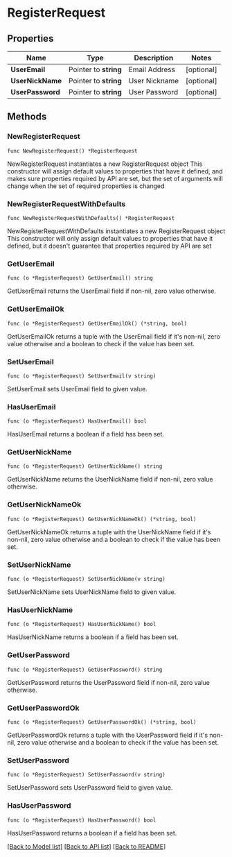 # RegisterRequest

## Properties

Name | Type | Description | Notes
------------ | ------------- | ------------- | -------------
**UserEmail** | Pointer to **string** | Email Address | [optional] 
**UserNickName** | Pointer to **string** | User Nickname | [optional] 
**UserPassword** | Pointer to **string** | User Password | [optional] 

## Methods

### NewRegisterRequest

`func NewRegisterRequest() *RegisterRequest`

NewRegisterRequest instantiates a new RegisterRequest object
This constructor will assign default values to properties that have it defined,
and makes sure properties required by API are set, but the set of arguments
will change when the set of required properties is changed

### NewRegisterRequestWithDefaults

`func NewRegisterRequestWithDefaults() *RegisterRequest`

NewRegisterRequestWithDefaults instantiates a new RegisterRequest object
This constructor will only assign default values to properties that have it defined,
but it doesn't guarantee that properties required by API are set

### GetUserEmail

`func (o *RegisterRequest) GetUserEmail() string`

GetUserEmail returns the UserEmail field if non-nil, zero value otherwise.

### GetUserEmailOk

`func (o *RegisterRequest) GetUserEmailOk() (*string, bool)`

GetUserEmailOk returns a tuple with the UserEmail field if it's non-nil, zero value otherwise
and a boolean to check if the value has been set.

### SetUserEmail

`func (o *RegisterRequest) SetUserEmail(v string)`

SetUserEmail sets UserEmail field to given value.

### HasUserEmail

`func (o *RegisterRequest) HasUserEmail() bool`

HasUserEmail returns a boolean if a field has been set.

### GetUserNickName

`func (o *RegisterRequest) GetUserNickName() string`

GetUserNickName returns the UserNickName field if non-nil, zero value otherwise.

### GetUserNickNameOk

`func (o *RegisterRequest) GetUserNickNameOk() (*string, bool)`

GetUserNickNameOk returns a tuple with the UserNickName field if it's non-nil, zero value otherwise
and a boolean to check if the value has been set.

### SetUserNickName

`func (o *RegisterRequest) SetUserNickName(v string)`

SetUserNickName sets UserNickName field to given value.

### HasUserNickName

`func (o *RegisterRequest) HasUserNickName() bool`

HasUserNickName returns a boolean if a field has been set.

### GetUserPassword

`func (o *RegisterRequest) GetUserPassword() string`

GetUserPassword returns the UserPassword field if non-nil, zero value otherwise.

### GetUserPasswordOk

`func (o *RegisterRequest) GetUserPasswordOk() (*string, bool)`

GetUserPasswordOk returns a tuple with the UserPassword field if it's non-nil, zero value otherwise
and a boolean to check if the value has been set.

### SetUserPassword

`func (o *RegisterRequest) SetUserPassword(v string)`

SetUserPassword sets UserPassword field to given value.

### HasUserPassword

`func (o *RegisterRequest) HasUserPassword() bool`

HasUserPassword returns a boolean if a field has been set.


[[Back to Model list]](../README.md#documentation-for-models) [[Back to API list]](../README.md#documentation-for-api-endpoints) [[Back to README]](../README.md)


